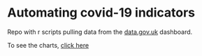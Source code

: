 # Automating covid-19 indicators

Repo with r scripts pulling data from the [data.gov.uk](https://coronavirus.data.gov.uk/) dashboard.

To see the charts, [click here](https://gwilloughby99.github.io/gwjournalism/articles/covid.html)
